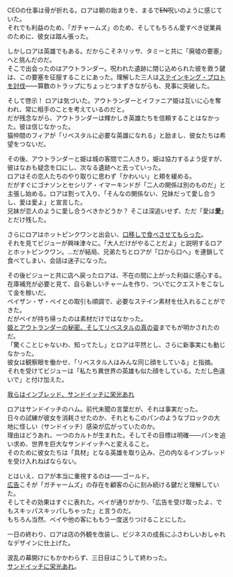 <!-- title: ロア・パンドラ -->
<!-- status: インブレッド -->

CEOの仕事は骨が折れる。ロアは朝の始まりを、まるで~~EN~~呪いのように感じていた。  
それでも利益のため、「ガチャームズ」のため、そしてもちろん愛すべき従業員のために、彼女は踏ん張った。

しかしロアは英雄でもある。だからこそネリッサ、タミーと共に「廃墟の要塞」へと挑んだのだ。  
そこで出会ったのはアウトランダー。呪われた遺跡に閉じ込められた彼を救う鍵は、この要塞を征服することにあった。理解した三人は[ステインキング・プロトを討伐](https://youtu.be/hpyRxse4zCw?t=2575)――算数のトラップにちょっとつまずきながらも、見事に突破した。

そして啓示！ ロアは気づいた。アウトランダーとイファニア姫は互いに心を奪われ、常に相手のことを考えているのだと。  
だが残念ながら、アウトランダーは輝かしき英雄たちを信頼することはなかった。彼は信じなかった。  
猫仲間のフィアが「リベスタルに必要な英雄になれる」と励まし、彼女たちは希望をつないだ。

その後、アウトランダーと姫は城の客間で二人きり。姫は協力するよう促すが、彼はなおも疑念を口にし、次なる遺跡へと去っていった。  
ロアはその恋人たちのやり取りに思わず「かわいい」と頬を緩める。  
だがすぐにゴナソンとセシリア・イマーキンドが「二人の関係は別のものだ」と主張し始める。ロアは割って入り、「そんなの関係ない、兄妹だって愛し合うし、愛は愛よ」と宣言した。  
兄妹が恋人のように愛し合うべきかどうか？ そこは深追いせず、ただ「愛は**愛**」とだけ残した。

さらにロアはホットピンクワンと出会い、[口移しで食べさせてもらった](https://youtu.be/hpyRxse4zCw?t=3485)。  
それを見てビジューが興味津々に。「大人だけがやることだよ」と説明するロアとホットピンクワン。…だが結局、兄弟たちとロアが「口から口へ」を連鎖して食べてしまい、会話は迷子になった。

その後ビジューと共に店へ戻ったロアは、不在の間に上がった利益に感心する。  
在庫補充が必要と見て、自ら新しいチャームを作り、ついでにクエストをこなして金を稼いだ。  
ペイザン・ザ・ベイとの取引も順調で、必要なステイン素材を仕入れることができた。  
だがベイが持ち帰ったのは素材だけではなかった。  
[姫とアウトランダーの秘密、そしてリベスタルの真の姿](https://youtu.be/hpyRxse4zCw?t=5595)までもが明かされたのだ。  
「驚くことじゃないわ、知ってたし」とロアは平然とし、さらに新事実にも動じなかった。  
彼女は観察眼を働かせ、「リベスタル人はみんな同じ顔をしている」と指摘。  
それを受けてビジューは「私たち異世界の英雄も似た顔をしている。ただし色違いで」と付け加えた。

[我らはインブレッド、サンドイッチに栄光あれ](#embed:https://youtu.be/hpyRxse4zCw?t=6208)

ロアはサンドイッチのハム。前代未聞の言葉だが、それは事実だった。  
日々の試練が彼女を消耗させたのか、それともこのパンのようなブロックの大地に怪しい（サンドイッチ）感染が広がっていたのか。  
理由はどうあれ、一つのカルトが生まれた。そしてその目標は明確――パンを追い求め、世界を巨大なサンドイッチへと変えること。  
そのために彼女たちは「具材」となる英雄を取り込み、己の内なるインブレッドを受け入れねばならない。

とはいえ、ロアが本当に重視するのは――ゴールド。  
[広告](https://youtu.be/hpyRxse4zCw?t=7655)こそが「ガチャームズ」の存在を顧客の心に刻み続ける鍵だと理解していた。  
そしてその効果はすぐに表れた。ベイが通りがかり、「広告を受け取ったよ、でもスキッパスキッパしちゃった」と言うのだ。  
もちろん当然、ベイや他の客にももう一度送りつけることにした。

一日の終わり、ロアは店の外観を改装し、ビジネスの成長にふさわしいおしゃれなデザインに仕上げた。

波乱の幕開けにもかかわらず、三日目はこうして終わった。  
[サンドイッチに栄光あれ](https://youtu.be/hpyRxse4zCw?t=11221)。
